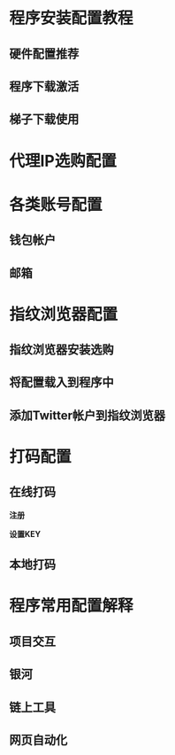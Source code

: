 
# 程序安装配置教程

## 硬件配置推荐


## 程序下载激活


## 梯子下载使用



# 代理IP选购配置



# 各类账号配置

## 钱包帐户

## 邮箱







# 指纹浏览器配置

## 指纹浏览器安装选购

## 将配置载入到程序中

## 添加Twitter帐户到指纹浏览器



# 打码配置

## 在线打码

**注册**

**设置KEY**


## 本地打码



# 程序常用配置解释

## 项目交互

## 银河

## 链上工具

## 网页自动化

